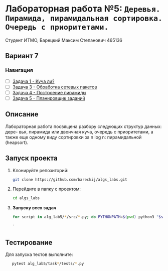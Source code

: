 # Лабораторная работа №5: `Деревья. Пирамида, пирамидальная сортировка. Очередь с приоритетами.`

Студент ИТМО, Барецкий Максим Степанович 465136

## Вариант 7

### Навигация

- [ ] [Задача 1 - Куча ли?](task1/)
- [ ] [Задача 3 - Обработка сетевых пакетов](task3/)
- [ ] [Задача 4 - Построение пирамиды](task4/)
- [ ] [Задача 5 - Планировщик заданий](task5/)

## Описание

Лабораторная работа посвящена разбору следующих структур данных: дере-
вья, пирамида или двоичная куча, очередь с приоритетами, а также еще одному
виду сортировки за n log n: пирамидальной (heapsort).

## Запуск проекта

1. Клонируйте репозиторий:
   ```bash
   git clone https://github.com/bareckij/algs_labs.git
   ```
2. Перейдите в папку с проектом:
   ```bash
   cd algs_labs
   ```
3. **Запуску всех задач**

   ```bash
   for script in alg_lab5/*/src/*.py; do PYTHONPATH=$(pwd) python3 "$script"; done

   ```

   `

## Тестирование

Для запуска тестов выполните:

```bash
   pytest alg_lab5/task*/tests/*.py
```
